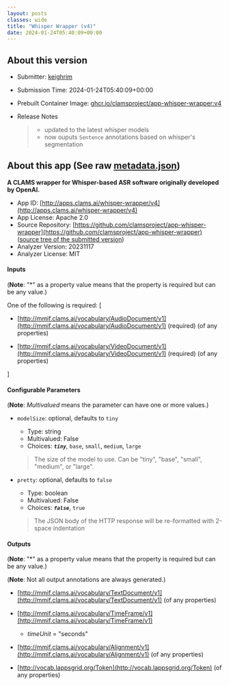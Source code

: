 ```yaml
---
layout: posts
classes: wide
title: "Whisper Wrapper (v4)"
date: 2024-01-24T05:40:09+00:00
---
```

## About this version

- Submitter: [keighrim](https://github.com/keighrim)
- Submission Time: 2024-01-24T05:40:09+00:00
- Prebuilt Container Image: [ghcr.io/clamsproject/app-whisper-wrapper:v4](https://github.com/clamsproject/app-whisper-wrapper/pkgs/container/app-whisper-wrapper/v4)
- Release Notes

    > * updated to the latest whisper models  
    > * now ouputs `Sentence` annotations based on whisper's segmentation

## About this app (See raw [metadata.json](metadata.json))

**A CLAMS wrapper for Whisper-based ASR software originally developed by OpenAI.**

- App ID: [http://apps.clams.ai/whisper-wrapper/v4](http://apps.clams.ai/whisper-wrapper/v4)
- App License: Apache 2.0
- Source Repository: [https://github.com/clamsproject/app-whisper-wrapper](https://github.com/clamsproject/app-whisper-wrapper) ([source tree of the submitted version](https://github.com/clamsproject/app-whisper-wrapper/tree/v4))
- Analyzer Version: 20231117
- Analyzer License: MIT


#### Inputs
(**Note**: "*" as a property value means that the property is required but can be any value.)

One of the following is required: [
- [http://mmif.clams.ai/vocabulary/AudioDocument/v1](http://mmif.clams.ai/vocabulary/AudioDocument/v1) (required)
(of any properties)

- [http://mmif.clams.ai/vocabulary/VideoDocument/v1](http://mmif.clams.ai/vocabulary/VideoDocument/v1) (required)
(of any properties)



]


#### Configurable Parameters
(**Note**: _Multivalued_ means the parameter can have one or more values.)

- `modelSize`: optional, defaults to `tiny`

    - Type: string
    - Multivalued: False
    - Choices: **_`tiny`_**, `base`, `small`, `medium`, `large`


    > The size of the model to use. Can be "tiny", "base", "small", "medium", or "large".
- `pretty`: optional, defaults to `false`

    - Type: boolean
    - Multivalued: False
    - Choices: **_`false`_**, `true`


    > The JSON body of the HTTP response will be re-formatted with 2-space indentation


#### Outputs
(**Note**: "*" as a property value means that the property is required but can be any value.)

(**Note**: Not all output annotations are always generated.)

- [http://mmif.clams.ai/vocabulary/TextDocument/v1](http://mmif.clams.ai/vocabulary/TextDocument/v1)
(of any properties)

- [http://mmif.clams.ai/vocabulary/TimeFrame/v1](http://mmif.clams.ai/vocabulary/TimeFrame/v1)
    - _timeUnit_ = "seconds"

- [http://mmif.clams.ai/vocabulary/Alignment/v1](http://mmif.clams.ai/vocabulary/Alignment/v1)
(of any properties)

- [http://vocab.lappsgrid.org/Token](http://vocab.lappsgrid.org/Token)
(of any properties)

